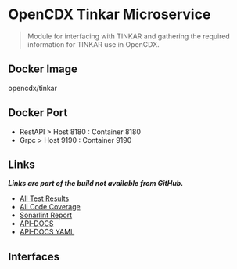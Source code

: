 # OpenCDX Tinkar Microservice
> Module for interfacing with TINKAR and gathering the required information
> for TINKAR use in OpenCDX.

## Docker Image
opencdx/tinkar

## Docker Port
- RestAPI > Host 8180 : Container 8180
- Grpc > Host 9190 : Container 9190

## Links
_**Links are part of the build not available from GitHub.**_
- [All Test Results](build/reports/tests/test/index.html)
- [All Code Coverage](build/reports/jacoco/test/html/index.html)
- [Sonarlint Report](build/reports/sonarlint/sonarlintMain.html)
- [API-DOCS](http://localhost:8180/api-docs)
- [API-DOCS YAML](http://localhost:8180/api-docs.yaml)
## Interfaces